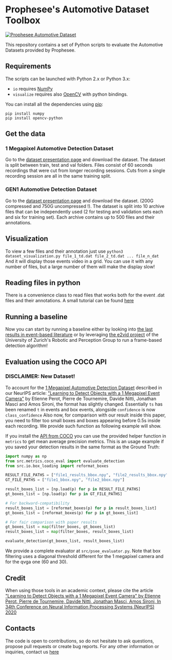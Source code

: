 # Prophesee's Automotive Dataset Toolbox

[![Prophesee Automotive Dataset](media/GEN1-Automotive-detection-dataset-thumbnail.jpg)](https://www.youtube.com/watch?v=VJ7VSUqFvVE&feature=youtu.be) 

This repository contains a set of Python scripts to evaluate the Automotive Datasets provided by Prophesee.

## Requirements

The scripts can be launched with Python 2.x or Python 3.x:
* `io` requires [NumPy](https://numpy.org/) 
* `visualize` requires also [OpenCV](https://opencv.org/) with python bindings.

You can install all the dependencies using [pip](https://pip.pypa.io/en/stable/):
```
pip install numpy
pip install opencv-python
```

## Get the data

### 1 Megapixel Automotive Detection Dataset

Go to the [dataset presentation page](https://www.prophesee.ai/2020/11/24/automotive-megapixel-event-based-dataset/) and download the dataset.
The dataset is split between train, test and val folders. 
Files consist of 60 seconds recordings that were cut from longer recording sessions. Cuts from a single recording session are all in the same training split.

### GEN1 Automotive Detection Dataset 

Go to the [dataset presentation page](https://www.prophesee.ai/2020/01/24/prophesee-gen1-automotive-detection-dataset/) and download the dataset.
(200G compressed and 750G uncompressed !). 
The dataset is split into 10 archive files that can be independently used (2 for testing and validation sets each and six for training set).
Each archive contains up to 500 files and their annotations.

## Visualization

To view a few files and their annotation just use
    `python3 dataset_visualization.py file_1_td.dat file_2_td.dat ... file_n_dat`
And it will display those events video in a grid. You can use it with any number of files, but a large number of them will
make the display slow!

## Reading files in python

There is a convenience class to read files that works both for the event .dat files and their annotations.
A small tutorial can be found [here](tutorial.ipynb)


## Running a baseline

Now you can start by running a baseline either by looking into [the last results in event-based literature](https://github.com/uzh-rpg/event-based_vision_resources) or by leveraging [the e2vid project](https://github.com/uzh-rpg/rpg_e2vid) of the University of Zurich's Robotic and Perception Group to run a frame-based detection algorithm!


## Evaluation using the COCO API

### DISCLAIMER: New Dataset! 

To account for the [1 Megapixel Automotive Detection Dataset](https://www.prophesee.ai/2020/11/24/automotive-megapixel-event-based-dataset/) described in our NeurIPS article: ["Learning to Detect Objects with a 1 Megapixel Event Camera"](https://papers.nips.cc/paper/2020/file/c213877427b46fa96cff6c39e837ccee-Paper.pdf) by Etienne Perot, Pierre de Tournemire, Davide Nitti, Jonathan Masci and Amos Sironi, the format has slightly changed. 
Essentially `ts` has been renamed `t` in events and box events, alongside `confidence` is now `class_confidence`
Also now, for comparison with our result inside this paper, you need to filter too small boxes and boxes appearing before 0.5s inside each recording. We provide such function
as following example will show.


If you install the [API from COCO](https://github.com/cocodataset/cocoapi) you can use the provided helper function in `metrics` to get mean average precision metrics.
This is an usage example if you saved your detection results in the same format as the Ground Truth:
```python
import numpy as np
from src.metrics.coco_eval import evaluate_detection
from src.io.box_loading import reformat_boxes

RESULT_FILE_PATHS = ["file1_results_bbox.npy", "file2_results_bbox.npy"]
GT_FILE_PATHS = ["file1_bbox.npy", "file2_bbox.npy"]

result_boxes_list = [np.load(p) for p in RESULT_FILE_PATHS]
gt_boxes_list = [np.load(p) for p in GT_FILE_PATHS]

# For backward-compatibility
result_boxes_list = [reformat_boxes(p) for p in result_boxes_list]
gt_boxes_list = [reformat_boxes(p) for p in gt_boxes_list]

# For fair comparison with paper results
gt_boxes_list = map(filter_boxes, gt_boxes_list)
result_boxes_list = map(filter_boxes, result_boxes_list)

evaluate_detection(gt_boxes_list, result_boxes_list)
```
We provide a complete evaluator at `src/psee_evaluator.py`. Note that box filtering uses a diagonal threshold different for the 1 megapixel camera and for the qvga one (60 and 30).


## Credit
When using those tools in an academic context, please cite the article ["Learning to Detect Objects with a 1 Megapixel Event Camera" by Etienne Perot, Pierre de Tournemire, Davide Nitti, Jonathan Masci, Amos Sironi, In 34th Conference on Neural Information Processing Systems (NeurIPS) 2020](https://papers.nips.cc/paper/2020/file/c213877427b46fa96cff6c39e837ccee-Paper.pdf)


## Contacts
The code is open to contributions, so do not hesitate to ask questions, propose pull requests or create bug reports.
For any other information or inquiries, contact us [here](https://www.prophesee.ai/contact-us/)
